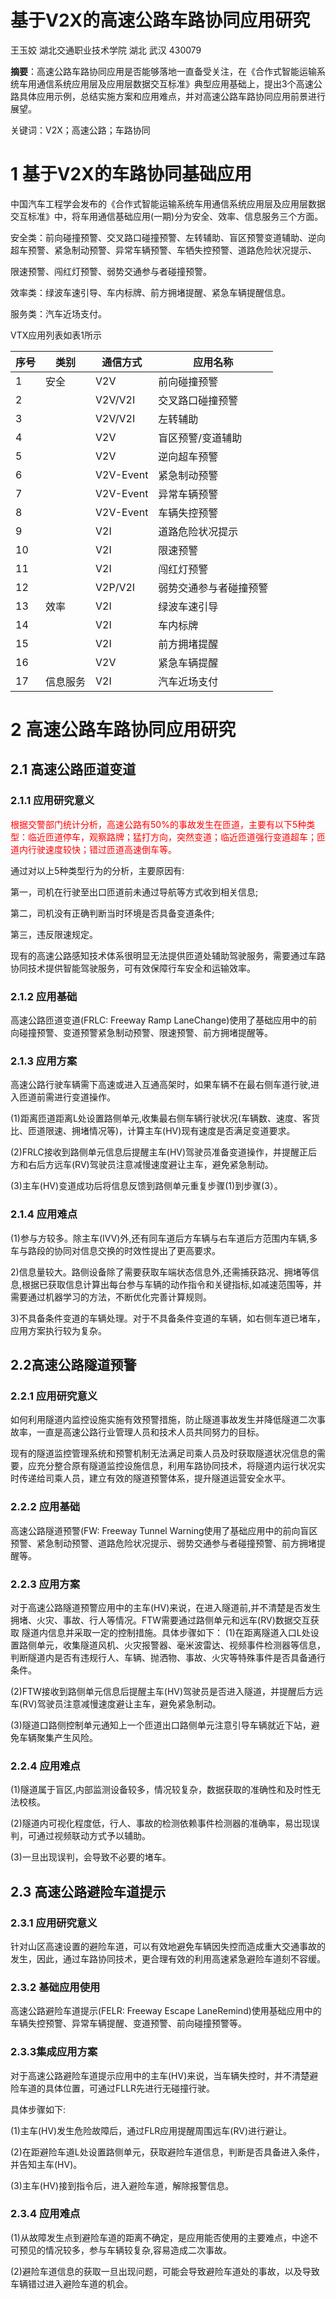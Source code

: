 # 基于V2X的高速公路车路协同应用研究

王玉姣	湖北交通职业技术学院	湖北	武汉	430079

**摘要**：高速公路车路协同应用是否能够落地一直备受关注，在《合作式智能运输系统车用通信系统应用层及应用层数据交互标准》典型应用基础上，提出3个高速公路具体应用示例，总结实施方案和应用难点，并对高速公路车路协同应用前景进行展望。

关键词：V2X；高速公路；车路协同

# 1 基于V2X的车路协同基础应用

中国汽车工程学会发布的《合作式智能运输系统车用通信系统应用层及应用层数据交互标准》中，将车用通信基础应用(一期)分为安全、效率、信息服务三个方面。

安全类：前向碰撞预警、交叉路口碰撞预警、左转辅助、盲区预警变道辅助、逆向超车预警、紧急制动预警、异常车辆预警、车牺失控预警、道路危险状况提示、

限速预警、闯红灯预警、弱势交通参与者碰撞预警。

效率类：绿波车速引导、车内标牌、前方拥堵提醒、紧急车辆提醒信息。

服务类：汽车近场支付。

VTX应用列表如表1所示

| 序号 | 类别     | 通信方式  | 应用名称               |
| ---- | -------- | --------- | ---------------------- |
| 1    | 安全     | V2V       | 前向碰撞预警           |
| 2    |          | V2V/V2I   | 交叉路口碰撞预警       |
| 3    |          | V2V/V2I   | 左转辅助               |
| 4    |          | V2V       | 盲区预警/变道辅助      |
| 5    |          | V2V       | 逆向超车预警           |
| 6    |          | V2V-Event | 紧急制动预警           |
| 7    |          | V2V-Event | 异常车辆预警           |
| 8    |          | V2V-Event | 车辆失控预警           |
| 9    |          | V2I       | 道路危险状况提示       |
| 10   |          | V2I       | 限速预警               |
| 11   |          | V2I       | 闯红灯预警             |
| 12   |          | V2P/V2I   | 弱势交通参与者碰撞预警 |
| 13   | 效率     | V2I       | 绿波车速引导           |
| 14   |          | V2I       | 车内标牌               |
| 15   |          | V2I       | 前方拥堵提醒           |
| 16   |          | V2V       | 紧急车辆提醒           |
| 17   | 信息服务 | V2I       | 汽车近场支付           |

# 2 高速公路车路协同应用研究

## 2.1 高速公路匝道变道

### 2.1.1 应用研究意义

<font color='red'>根据交警部门统计分析，高速公路有50%的事故发生在匝道，主要有以下5种类型：临近匝道停车，观察路牌；猛打方向，突然变道；临近匝道强行变道超车；匝道内行驶速度较快；错过匝道高速倒车等。</font>

通过对以上5种类型行为的分析，主要原因有:

第一，司机在行驶至出口匝道前未通过导航等方式收到相关信息;

第二，司机没有正确判断当时环境是否具备变道条件;

第三，违反限速规定。

现有的高速公路感知技术体系很明显无法提供匝道处辅助驾驶服务，需要通过车路协同技术提供智能驾驶服务，可有效保障行车安全和运输效率。

### 2.1.2 应用基础

高速公路匝道变道(FRLC: Freeway Ramp LaneChange)使用了基础应用中的前向碰撞预警、变道预警紧急制动预警、限速预警、前方拥堵提醒等。

### 2.1.3 应用方案

高速公路行驶车辆需下高速或进入互通高架时，如果车辆不在最右侧车道行驶,进入匝道前需进行变道操作。

(1)距离匝道距离L处设置路侧单元,收集最右侧车辆行驶状况(车辆数、速度、客货比、匝道限速、拥堵情况等)，计算主车(HV)现有速度是否满足变道要求。

(2)FRLC接收到路侧单元信息后提醒主车(HV)驾驶员准备变道操作，并提醒正后方和右后方远车(RV)驾驶员注意减慢速度避让主车，避免紧急制动。

(3)主车(HV)变道成功后将信息反馈到路侧单元重复步骤(1)到步骤(3）。

### 2.1.4 应用难点

(1)参与方较多。除主车(ⅣV)外,还有同车道后方车辆与右车道后方范围内车辆,多车与路段的协同对信息交换的时效性提出了更高要求。

2)信息量较大。路侧设备除了需要获取车端状态信息外,还需捕获路况、拥堵等信息,根据已获取信息计算出每台参与车辆的动作指令和关键指标,如减速范围等，并需要通过机器学习的方法，不断优化完善计算规则。

3)不具备条件变道的车辆处理。对于不具备条件变道的车辆，如右侧车道已堵车，应用方案执行较为复杂。

## 2.2高速公路隧道预警

### 2.2.1 应用研究意义

如何利用隧道内监控设施实施有效预警措施，防止隧道事故发生并降低隧道二次事故率，一直是高速公路行业管理人员和技术人员共同努力的目标。

现有的隧道监控管理系统和预警机制无法满足司乘人员及时获取隧道状况信息的需要，应充分整合原有隧道监控设施信息，利用车路协同技术，将隧道内运行状况实时传递给司乘人员，建立有效的隧道预警体系，提升隧道运营安全水平。

### 2.2.2 应用基础

高速公路隧道预警(FW: Freeway Tunnel Warning使用了基础应用中的前向盲区预警、紧急制动预警、道路危险状况提示、弱势交通参与者碰撞预警、前方拥堵提醒等。

### 2.2.3 应用方案

对于高速公路隧道预警应用中的主车(HV)来说，在进入隧道前,并不清楚是否发生拥堵、火灾、事故、行人等情况。FTW需要通过路侧单元和远车(RV)数据交互获取
隧道内信息并采取一定的控制措施。具体步骤如下：
(1)在距离隧道入口L处设置路侧单元，收集隧道风机、火灾报警器、毫米波雷达、视频事件检测器等信息，判断隧道内是否有违规行人、车辆、抛洒物、事故、火灾等特殊事件是否具备通行条件。

(2)FTW接收到路侧单元信息后提醒主车(HV)驾驶员是否进入隧道，并提醒后方远车(RV)驾驶员注意减慢速度避让主车，避免紧急制动。

(3)隧道口路侧控制单元通知上一个匝道出口路侧单元注意引导车辆就近下站，避免车辆聚集产生风险。

### 2.2.4 应用难点

(1)隧道属于盲区,内部监测设备较多，情况较复杂，数据获取的准确性和及时性无法校核。

(2)隧道内可视化程度低，行人、事故的检测依赖事件检测器的准确率，易岀现误判，可通过视频联动方式予以辅助。

(3)一旦出现误判，会导致不必要的堵车。

## 2.3 高速公路避险车道提示

### 2.3.1 应用研究意义

针对山区高速设置的避险车道，可以有效地避免车辆因失控而造成重大交通事故的发生，因此，通过车路协同技术，更合理有效的利用高速紧急避险车道刻不容缓。

### 2.3.2 基础应用使用

高速公路避险车道提示(FELR: Freeway Escape LaneRemind)使用基础应用中的车辆失控预警、异常车辆提醒、变道预警、前向碰撞预警等。

### 2.3.3集成应用方案

对于高速公路避险车道提示应用中的主车(HV)来说，当车辆失控时，并不清楚避险车道的具体位置，可通过FLLR先进行无碰撞行驶。

具体步骤如下:

(1)主车(HV)发生危险故障后，通过FLR应用提醒周围远车(RV)进行避让。

(2)在距避险车道L处设置路侧单元，获取避险车道信息，判断是否具备进入条件，并告知主车(HV)。

(3)主车(HV)接到指令后，进入避险车道，解除报警信息。

### 2.3.4 应用难点

(1)从故障发生点到避险车道的距离不确定，是应用能否使用的主要难点，中途不可预见的情况较多，参与车辆较复杂,容易造成二次事故。

(2)避险车道信息的获取一旦出现问题，可能会导致避险车道处的事故，以及导致车辆错过进入避险车道的机会。